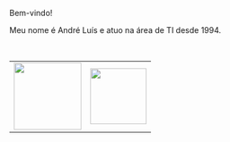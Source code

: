 <!--
### Hi there 👋

**andreluis77/andreluis77** is a ✨ _special_ ✨ repository because its `README.md` (this file) appears on your GitHub profile.

Here are some ideas to get you started:

- 🔭 I’m currently working on ...
- 🌱 I’m currently learning ...
- 👯 I’m looking to collaborate on ...
- 🤔 I’m looking for help with ...
- 💬 Ask me about ...
- 📫 How to reach me: ...
- 😄 Pronouns: ...
- ⚡ Fun fact: ...
-->

Bem-vindo!

Meu nome é André Luís e atuo na área de TI desde 1994.

<br>

<!-- GITHUB STATUS -->
<table border="0">
  <tr>
    <td><img height="120em" src="https://github-readme-stats.vercel.app/api?username=andreluis77&show_icons=true&theme=dark&include_all_commits=true&count_private=true"/></td>
    <td><img height="100em" src="https://github-readme-stats.vercel.app/api/top-langs/?username=andreluis77&layout=compact&langs_count=7&theme=dark"/></td>
  </tr>
</table>
  

  <!-- TEMAS: dark, radical, merko, gruvbox, tokyonight, onedark, cobalt, synthwave, highcontrast, dracula -->
<br>

<!-- REDES SOCIAIS 
<div align="center">
  <a href="https://www.youtube.com/tecnologiaemvideo" target="_blank"><img src="https://img.shields.io/badge/YouTube-FF0000?style=for-the-badge&logo=youtube&logoColor=white" target="_blank"></a>
  <a href="https://instagram.com/gustac" target="_blank"><img src="https://img.shields.io/badge/-Instagram-%23E4405F?style=for-the-badge&logo=instagram&logoColor=white" target="_blank"></a>
  <a href="https://www.linkedin.com/in/gustavoabreucaetano/" target="_blank"><img src="https://img.shields.io/badge/-LinkedIn-%230077B5?style=for-the-badge&logo=linkedin&logoColor=white" target="_blank"></a>  
  
  ![](https://visitor-badge.glitch.me/badge?page_id=gus-caetano)
</div>
-->
